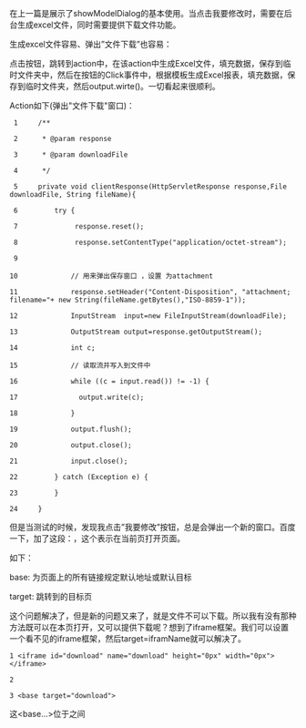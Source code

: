 在上一篇是展示了showModelDialog的基本使用。当点击我要修改时，需要在后台生成excel文件，同时需要提供下载文件功能。

生成excel文件容易、弹出”文件下载”也容易：

点击按钮，跳转到action中，在该action中生成Excel文件，填充数据，保存到临时文件夹中，然后在按钮的Click事件中，根据模板生成Excel报表，填充数据，保存到临时文件夹，然后output.wirte()。一切看起来很顺利。

Action如下(弹出"文件下载"窗口)：

    
    
     1     /**
     2      * @param response
     3      * @param downloadFile
     4      */
     5     private void clientResponse(HttpServletResponse response,File downloadFile, String fileName){
     6         try {  
     7              response.reset();  
     8              response.setContentType("application/octet-stream");
     9              
    10             // 用来弹出保存窗口 ，设置 为attachment
    11             response.setHeader("Content-Disposition", "attachment; filename="+ new String(fileName.getBytes(),"ISO-8859-1"));
    12             InputStream  input=new FileInputStream(downloadFile);
    13             OutputStream output=response.getOutputStream();
    14             int c;
    15             // 读取流并写入到文件中
    16             while ((c = input.read()) != -1) {
    17               output.write(c);
    18             }
    19             output.flush();
    20             output.close();
    21             input.close();
    22         } catch (Exception e) {
    23         }
    24     }

但是当测试的时候，发现我点击”我要修改”按钮，总是会弹出一个新的窗口。百度一下，加了这段：<base
target="_self">，这个表示在当前页打开页面。

如下：

base: 为页面上的所有链接规定默认地址或默认目标

target: 跳转到的目标页

<base target=_blank><!-- 在空白页打开 -->

<base target=_parent> <!-- 在当前页的上一页(父类)打开 -->

<base target=_search> <!-- 在浏览器地址栏打开-->

<base target=_self> <!-- 在当前页打开-->

<base target=_top> <!-- 在最初(首页)页打开 -->

这个问题解决了，但是新的问题又来了，就是文件不可以下载。所以我有没有那种方法既可以在本页打开，又可以提供下载呢？想到了iframe框架。我们可以设置一个看不见的iframe框架，然后target=iframName就可以解决了。

    
    
    1 <iframe id="download" name="download" height="0px" width="0px"></iframe>
    2 
    3 <base target="download">

这<base...>位于<head></head>之间


